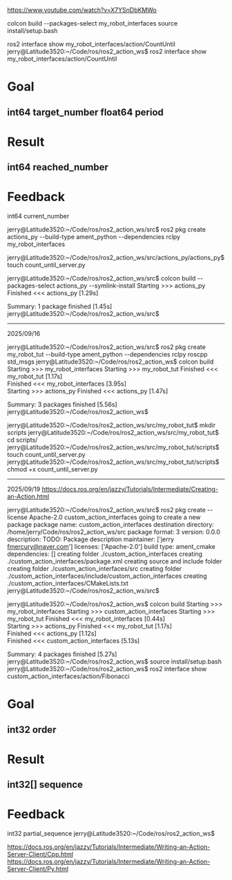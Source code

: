https://www.youtube.com/watch?v=X7YSnDbKMWo

colcon build --packages-select my_robot_interfaces
source install/setup.bash

ros2 interface show my_robot_interfaces/action/CountUntil
jerry@Latitude3520:~/Code/ros/ros2_action_ws$ ros2 interface show my_robot_interfaces/action/CountUntil
# Goal
int64 target_number
float64 period
---
# Result
int64 reached_number
---
# Feedback
int64 current_number

jerry@Latitude3520:~/Code/ros/ros2_action_ws/src$ ros2 pkg create actions_py --build-type ament_python --dependencies rclpy my_robot_interfaces

jerry@Latitude3520:~/Code/ros/ros2_action_ws/src/actions_py/actions_py$ touch count_until_server.py

jerry@Latitude3520:~/Code/ros/ros2_action_ws/src$ colcon build --packages-select actions_py --symlink-install
Starting >>> actions_py
Finished <<< actions_py [1.29s]          

Summary: 1 package finished [1.45s]
jerry@Latitude3520:~/Code/ros/ros2_action_ws/src$ 


*********************
2025/09/16

jerry@Latitude3520:~/Code/ros/ros2_action_ws/src$ ros2 pkg create my_robot_tut --build-type ament_python --dependencies rclpy roscpp std_msgs
jerry@Latitude3520:~/Code/ros/ros2_action_ws$ colcon build
Starting >>> my_robot_interfaces
Starting >>> my_robot_tut
Finished <<< my_robot_tut [1.17s]                                          
Finished <<< my_robot_interfaces [3.95s]                    
Starting >>> actions_py
Finished <<< actions_py [1.47s]          

Summary: 3 packages finished [5.56s]
jerry@Latitude3520:~/Code/ros/ros2_action_ws$

jerry@Latitude3520:~/Code/ros/ros2_action_ws/src/my_robot_tut$ mkdir scripts
jerry@Latitude3520:~/Code/ros/ros2_action_ws/src/my_robot_tut$ cd scripts/
jerry@Latitude3520:~/Code/ros/ros2_action_ws/src/my_robot_tut/scripts$ touch count_until_server.py
jerry@Latitude3520:~/Code/ros/ros2_action_ws/src/my_robot_tut/scripts$ chmod +x count_until_server.py


*************************
2025/09/19
https://docs.ros.org/en/jazzy/Tutorials/Intermediate/Creating-an-Action.html

jerry@Latitude3520:~/Code/ros/ros2_action_ws/src$ ros2 pkg create --license Apache-2.0 custom_action_interfaces
going to create a new package
package name: custom_action_interfaces
destination directory: /home/jerry/Code/ros/ros2_action_ws/src
package format: 3
version: 0.0.0
description: TODO: Package description
maintainer: ['jerry <fmercury@naver.com>']
licenses: ['Apache-2.0']
build type: ament_cmake
dependencies: []
creating folder ./custom_action_interfaces
creating ./custom_action_interfaces/package.xml
creating source and include folder
creating folder ./custom_action_interfaces/src
creating folder ./custom_action_interfaces/include/custom_action_interfaces
creating ./custom_action_interfaces/CMakeLists.txt
jerry@Latitude3520:~/Code/ros/ros2_action_ws/src$

jerry@Latitude3520:~/Code/ros/ros2_action_ws$ colcon build
Starting >>> my_robot_interfaces
Starting >>> custom_action_interfaces
Starting >>> my_robot_tut
Finished <<< my_robot_interfaces [0.44s]                                                                             
Starting >>> actions_py
Finished <<< my_robot_tut [1.17s]                                                                                  
Finished <<< actions_py [1.12s]                                                              
Finished <<< custom_action_interfaces [5.13s]                    

Summary: 4 packages finished [5.27s]
jerry@Latitude3520:~/Code/ros/ros2_action_ws$ source install/setup.bash
jerry@Latitude3520:~/Code/ros/ros2_action_ws$ ros2 interface show custom_action_interfaces/action/Fibonacci
# Goal
int32 order
---
# Result
int32[] sequence
---
# Feedback
int32 partial_sequence
jerry@Latitude3520:~/Code/ros/ros2_action_ws$ 

https://docs.ros.org/en/jazzy/Tutorials/Intermediate/Writing-an-Action-Server-Client/Cpp.html
https://docs.ros.org/en/jazzy/Tutorials/Intermediate/Writing-an-Action-Server-Client/Py.html


